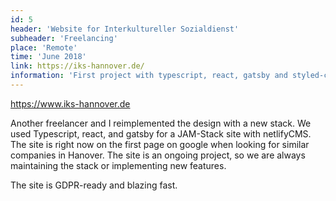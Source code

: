 ```yaml
---
id: 5
header: 'Website for Interkultureller Sozialdienst'
subheader: 'Freelancing'
place: 'Remote'
time: 'June 2018'
link: https://iks-hannover.de/
information: 'First project with typescript, react, gatsby and styled-components.'
---
```


https://www.iks-hannover.de

Another freelancer and I reimplemented the design with a new stack. We used Typescript, react, and gatsby for a JAM-Stack site with netlifyCMS. The site is right now on the first page on google when looking for similar companies in Hanover. The site is an ongoing project, so we are always maintaining the stack or implementing new features.

The site is GDPR-ready and blazing fast.
